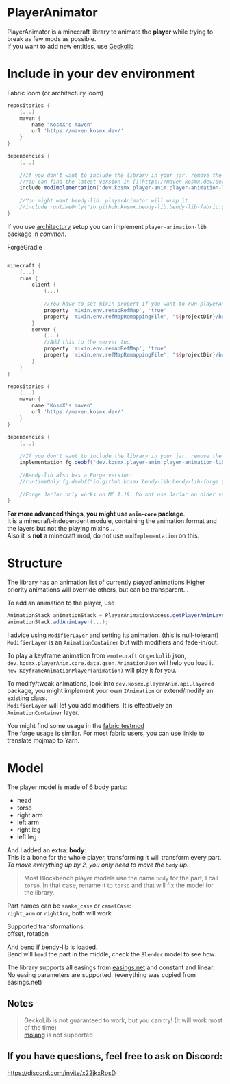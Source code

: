 # PlayerAnimator

PlayerAnimator is a minecraft library to animate the **player** while trying to break as few mods as possible.    
If you want to add new entities, use [Geckolib](https://geckolib.com/#mods)  

# Include in your dev environment
Fabric loom (or architectury loom)
```groovy
repositories {
    (...)
    maven {
        name "KosmX's maven"
        url 'https://maven.kosmx.dev/'
    }
}

dependencies {
    (...)
    
    //If you don't want to include the library in your jar, remove the include word
    //You can find the latest version in [](https://maven.kosmx.dev/dev/kosmx/player-anim/player-animation-lib-fabric/)
    include modImplementation("dev.kosmx.player-anim:player-animation-lib-fabric:${project.player_anim}")
    
    //You might want bendy-lib. playerAnimator will wrap it.
    //include runtimeOnly("io.github.kosmx.bendy-lib:bendy-lib-fabric:${project.bendylib_version}")
}

```
If you use [architectury](https://docs.architectury.dev/docs/forge_loom/) setup you can implement `player-animation-lib` package in *common*.  

ForgeGradle  
```groovy

minecraft {
    (...)
    runs {
        client {
            (...)
           
            //You have to set mixin propert if you want to run playerAnimator in development environment.
            property 'mixin.env.remapRefMap', 'true'
            property 'mixin.env.refMapRemappingFile', "${projectDir}/build/createSrgToMcp/output.srg"
        }
        server {
            (...)
            //Add this to the server too.
            property 'mixin.env.remapRefMap', 'true'
            property 'mixin.env.refMapRemappingFile', "${projectDir}/build/createSrgToMcp/output.srg"
        }
    }
}

repositories {
    (...)
    maven {
        name "KosmX's maven"
        url 'https://maven.kosmx.dev/'
    }
}

dependencies {
    (...)
    
    //If you don't want to include the library in your jar, remove the include word
    implementation fg.deobf("dev.kosmx.player-anim:player-animation-lib-forge:${project.player_anim}")
    
    //Bendy-lib also has a Forge version:
    //runtimeOnly fg.deobf("io.github.kosmx.bendy-lib:bendy-lib-forge:${project.bendylib_version}")
    
    //Forge JarJar only works on MC 1.19. Do not use JarJar on older version!
}
```

**For more advanced things, you might use `anim-core` package**.  
It is a minecraft-independent module, containing the animation format and the layers but not the playing mixins...  
Also it is **not** a minecraft mod, do not use `modImplementation` on this.



# Structure 
The library has an animation list of currently *played* animations
Higher priority animations will override others, but can be transparent...  

To add an animation to the player, use 
```java
AnimationStack animationStack = PlayerAnimationAccess.getPlayerAnimLayer(clientPlayer);
animationStack.addAnimLayer(...);
```
I advice using `ModifierLayer` and setting its animation. (this is null-tolerant)
`ModifierLayer` is an `AnimationContainer` but with modifiers and fade-in/out.

To play a keyframe animation from `emotecraft` or `geckolib` json, `dev.kosmx.playerAnim.core.data.gson.AnimationJson` will help you load it.  
`new KeyframeAnimationPlayer(animation)` will play it for you.

To modify/tweak animations, look into `dev.kosmx.playerAnim.api.layered` package, you might implement your own `IAnimation` or extend/modify an existing class.  
`ModifierLayer` will let you add modifiers. It is effectively an `AnimationContainer` layer.  

You might find some usage in the [fabric testmod](https://github.com/KosmX/minecraftPlayerAnimator/blob/dev/minecraft/fabric/src/testmod/java/dev/kosmx/animatorTestmod/PlayerAnimTestmod.java)  
The forge usage is similar. For most fabric users, you can use [linkie](https://linkie.shedaniel.me/mappings) to translate mojmap to Yarn.  

# Model
The player model is made of 6 body parts:  
- head  
- torso  
- right arm  
- left arm  
- right leg  
- left leg

And I added an extra: __body__:  
This is a bone for the whole player, transforming it will transform every part.  
*To move everything up by 2, you only need to move the `body` up.*  

> Most Blockbench player models use the name `body` for the part, I call `torso`. In that case, rename it to `torso` and that will fix the model for the library.  

Part names can be `snake_case` or `camelCase`:  
`right_arm` or `rightArm`, both will work.  

Supported transformations:  
offset, rotation

And bend if bendy-lib is loaded.    
Bend will `bend` the part in the middle, check the `Blender` model to see how.  

The library supports all easings from [easings.net](https://easings.net/#) and constant and linear.  
No easing parameters are supported. (everything was copied from easings.net)  

## Notes
> GeckoLib is not guaranteed to work, but you can try! (It will work most of the time)  
> [molang](https://docs.microsoft.com/minecraft/creator/reference/content/molangreference/) is not supported  


## If you have questions, feel free to ask on Discord:  
https://discord.com/invite/x22jkxRpsD
